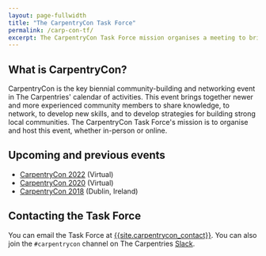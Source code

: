 ```yaml
---
layout: page-fullwidth
title: "The CarpentryCon Task Force"
permalink: /carp-con-tf/
excerpt: The CarpentryCon Task Force mission organises a meeting to bring together members of the global Carpentries community.
---
```



## What is CarpentryCon?

CarpentryCon is the key biennial community-building and networking event in The Carpentries' calendar of activities. This event brings together newer and more experienced community members to share knowledge, to network, to develop new skills, and to develop strategies for building strong local communities.  The CarpentryCon Task Force's mission is to organise and host this event, whether in-person or online. 

## Upcoming and previous events

* [CarpentryCon 2022](https://2022.carpentrycon.org/) (Virtual)
* [CarpentryCon 2020](https://2020.carpentrycon.org/) (Virtual)
* [CarpentryCon 2018](https://2018.carpentrycon.org/) (Dublin, Ireland)

## Contacting the Task Force

You can email the Task Force at [{{site.carpentrycon_contact}}](mailto:{{site.carpentrycon_contact}}). You can also join the `#carpentrycon` channel on The Carpentries [Slack](https://swc-slack-invite.herokuapp.com/). 

